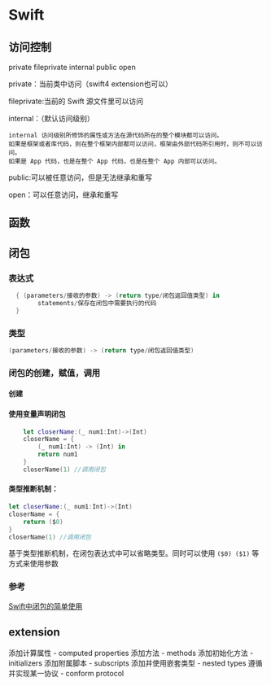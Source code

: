 # Swift

## 访问控制

private fileprivate internal public open

private：当前类中访问（swift4 extension也可以）

fileprivate:当前的 Swift 源文件里可以访问

internal：（默认访问级别）

    internal 访问级别所修饰的属性或方法在源代码所在的整个模块都可以访问。
    如果是框架或者库代码，则在整个框架内部都可以访问，框架由外部代码所引用时，则不可以访问。
    如果是 App 代码，也是在整个 App 代码，也是在整个 App 内部可以访问。

public:可以被任意访问，但是无法继承和重写

open：可以任意访问，继承和重写

## 函数

## 闭包

### 表达式

```Swift
  { (parameters/接收的参数) -> (return type/闭包返回值类型) in
        statements/保存在闭包中需要执行的代码
  }
```

### 类型

```Swift
(parameters/接收的参数) -> (return type/闭包返回值类型)
```

### 闭包的创建，赋值，调用

#### 创建

#### 使用变量声明闭包

```Swift
    let closerName:(_ num1:Int)->(Int)
    closerName = {
        (_ num1:Int) -> (Int) in
        return num1
    }
    closerName(1) //调用闭包
```

#### 类型推断机制：

```Swift
let closerName:(_ num1:Int)->(Int)
closerName = {
    return ($0)
}
closerName(1) //调用闭包
```

基于类型推断机制，在闭包表达式中可以省略类型。同时可以使用 `($0) ($1)` 等方式来使用参数

### 参考

[Swift中闭包的简单使用](https://www.jianshu.com/p/7c599b96815b)

## extension

添加计算属性 - computed properties
添加方法 - methods
添加初始化方法 - initializers
添加附属脚本 - subscripts
添加并使用嵌套类型 - nested types
遵循并实现某一协议 - conform protocol
